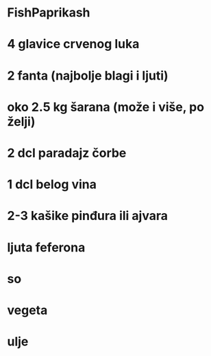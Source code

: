 # FishPaprikash
# 4 glavice crvenog luka
# 2 fanta (najbolje blagi i ljuti)
# oko 2.5 kg šarana (može i više, po želji)
# 2 dcl paradajz čorbe
# 1 dcl belog vina
# 2-3 kašike pinđura ili ajvara
# ljuta feferona
# so
# vegeta
# ulje
